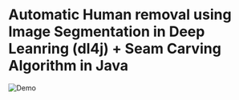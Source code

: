 # Automatic Human removal using Image Segmentation in Deep Leanring (dl4j) + Seam Carving Algorithm in Java


![Demo](demo/demo.gif)
